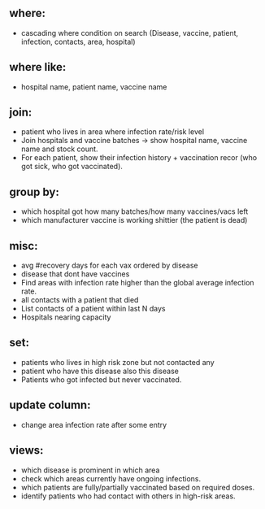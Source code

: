 ## where:
- cascading where condition on search (Disease, vaccine, patient, infection, contacts, area, hospital)

## where like:
- hospital name, patient name, vaccine name

## join:
- patient who lives in area where infection rate/risk level
- Join hospitals and vaccine batches → show hospital name, vaccine name and stock count.
- For each patient, show their infection history + vaccination recor (who got sick, who got vaccinated).

## group by:
- which hospital got how many batches/how many vaccines/vacs left
- which manufacturer vaccine is working shittier (the patient is dead)

## misc:
- avg #recovery days for each vax ordered by disease
- disease that dont have vaccines
- Find areas with infection rate higher than the global average infection rate.
- all contacts with a patient that died
- List contacts of a patient within last N days
- Hospitals nearing capacity

## set:
- patients who lives in high risk zone but not contacted any
- patient who have this disease also this disease
- Patients who got infected but never vaccinated.

## update column:
- change area infection rate after some entry

## views:
- which disease is prominent in which area
- check which areas currently have ongoing infections.
- which patients are fully/partially vaccinated based on required doses.
- identify patients who had contact with others in high-risk areas.
